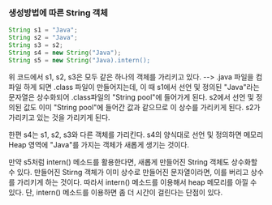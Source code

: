 
### 생성방법에 따른 String 객체

```java
String s1 = "Java";
String s2 = "Java";
String s3 = s2;
String s4 = new String("Java");
String s5 = new String("Java).intern();
```
위 코드에서 s1, s2, s3은 모두 같은 하나의 객체를 가리키고 있다. 
--> .java 파일을 컴파일 하게 되면 .class 파일이 만들어지는데, 이 때 s1에서 선언 및 정의된 "Java"라는 문자열은 상수화되어 .class파일의 "String pool"에 들어가게 된다.
s2에서 선언 및 정의된 값도 이미 "String pool"에 들어간 값과 같으므로 이 상수를 가리키게 된다.
s2가 가리키고 있는 것을 가리키게 된다.

한편 s4는 s1, s2, s3와 다른 객체를 가리킨다. s4의 양식대로 선언 및 정의하면 메모리 Heap 영역에 "Java"를 가지는 객체가 새롭게 생기는 것이다.

만약 s5처럼 intern() 메소드를 활용한다면, 새롭게 만들어진 String 객체도 상수화할 수 있다. 만들어진 Stirng 객체가 이미 상수로 만들어진 문자열이라면, 이를 버리고 상수를 가리키게 하는 것이다.
따라서 intern() 메소드를 이용해서 heap 메모리를 아낄 수 있다. 단, intern() 메소드를 이용하면 좀 더 시간이 걸린다는 단점이 있다.
